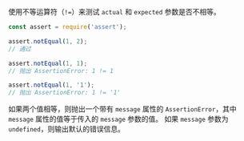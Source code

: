 <!-- YAML
added: v0.1.21
-->

使用不等运算符（`!=`）来测试 `actual` 和 `expected` 参数是否不相等。

```js
const assert = require('assert');

assert.notEqual(1, 2);
// 通过

assert.notEqual(1, 1);
// 抛出 AssertionError: 1 != 1

assert.notEqual(1, '1');
// 抛出 AssertionError: 1 != '1'
```

如果两个值相等，则抛出一个带有 `message` 属性的 `AssertionError`，其中 `message` 属性的值等于传入的 `message` 参数的值。
如果 `message` 参数为 `undefined`，则输出默认的错误信息。


